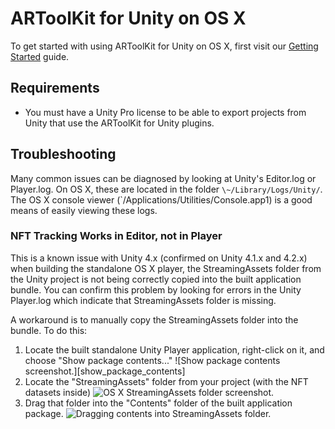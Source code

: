 # ARToolKit for Unity on OS X
To get started with using ARToolKit for Unity on OS X, first visit our [Getting Started][unity_getting_started] guide.

## Requirements

-   You must have a Unity Pro license to be able to export projects from Unity that use the ARToolKit for Unity plugins.

## Troubleshooting
Many common issues can be diagnosed by looking at Unity's Editor.log or Player.log. On OS X, these are located in the folder `\~/Library/Logs/Unity/`. The OS X console viewer (`/Applications/Utilities/Console.app1) is a good means of easily viewing these logs.

### NFT Tracking Works in Editor, not in Player
This is a known issue with Unity 4.x (confirmed on Unity 4.1.x and 4.2.x) when building the standalone OS X player, the StreamingAssets folder from the Unity project is not being correctly copied into the built application bundle. You can confirm this problem by looking for errors in the Unity Player.log which indicate that StreamingAssets folder is missing.

A workaround is to manually copy the StreamingAssets folder into the bundle. To do this:

1.  Locate the built standalone Unity Player application, right-click on it, and choose "Show package contents..." ![Show package contents screenshot.][show_package_contents]
2.  Locate the "StreamingAssets" folder from your project (with the NFT datasets inside) ![OS X StreamingAssets folder screenshot.][streamingassets_folder]
3.  Drag that folder into the "Contents" folder of the built application package. ![Dragging contents into StreamingAssets folder.][dragging_streamingassets_folder]


[unity_getting_started]: ../6_Unity/unity_getting_started.md
[show_pacakge_contents]: ../_media/unity_player_os_x_show_pacakge_contents.png
[streamingassets_folder]: ../_media/unity_os_x_streamingassets_folder.png
[dragging_streamingassets_folder]: ../_media/unity_os_x_dragging_streamingassets_folder.png
